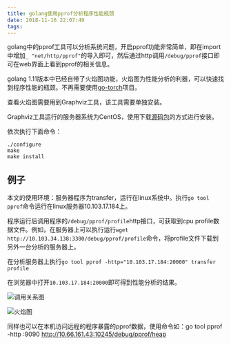 ```yaml
---
title: golang使用pprof分析程序性能瓶颈
date: 2018-11-16 22:07:49
tags:
---
```


golang中的pprof工具可以分析系统问题，开启pprof功能非常简单，即在import中增加`_ "net/http/pprof"`的导入即可，然后通过http调用`/debug/pprof`接口即可在web界面上看到pprof的相关信息。

golang 1.11版本中已经自带了火焰图功能，火焰图为性能分析的利器，可以快速找到程序性能的瓶颈。不再需要使用[go-torch](https://github.com/uber/go-torch)项目。

查看火焰图需要用到Graphviz工具，该工具需要单独安装。

Graphviz工具运行的服务器系统为CentOS，使用下载[源码包](https://graphviz.gitlab.io/pub/graphviz/stable/SOURCES/graphviz.tar.gz)的方式进行安装。

依次执行下面命令：

```shell
./configure
make
make install
```

## 例子

本文的使用环境：服务器程序为transfer，运行在linux系统中。执行`go tool pprof`命令运行在linux服务器10.103.17.184上。

程序运行后调用程序的`/debug/pprof/profile`http接口，可获取到cpu profile数据文件。例如，在服务器上可以执行运行`wget http://10.103.34.138:3300/debug/pprof/profile`命令，将profile文件下载到另外一台分析的服务器上。

在分析服务器上执行`go tool pprof -http="10.103.17.184:20000" transfer profile`

在浏览器中打开`10.103.17.184:20000`即可得到性能分析的结果。

![调用关系图](https://kuring.oss-cn-beijing.aliyuncs.com/images/pprof_graph.png)

![火焰图](https://kuring.oss-cn-beijing.aliyuncs.com/images/pprof_flame.png)

同样也可以在本机访问远程的程序暴露的pprof数据，使用命令如：go tool pprof -http :9090  http://10.66.161.43:10245/debug/pprof/heap
